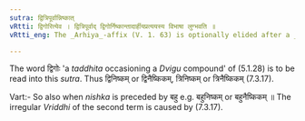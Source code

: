 ```yaml
---
sutra: द्वित्रिपूर्वान्निष्कात्
vRtti: द्विगोरित्येव । द्वित्रिपूर्वाद् द्विगोर्निष्कान्तादार्हीयप्रत्ययस्य विभाषा लुग्भवति ॥
vRtti_eng: The _Arhiya_-affix (V. 1. 63) is optionally elided after a _Dvigu_ occasioning compound, of the word _nishka_, preceded by _dvi_ and _tri_.

---
```

The word द्विगोः 'a _taddhita_ occasioning a _Dvigu_ compound' of (5.1.28) is to be read into this _sutra_. Thus द्विनिष्कम् or द्विनैष्किकम्, त्रिनिष्कम् or त्रिनैष्किकम् (7.3.17).

Vart:- So also when _nishka_ is preceded by बहु e.g. बहुनिष्कम् or बहुनैष्किकम् ॥ The irregular _Vriddhi_ of the second term is caused by (7.3.17).